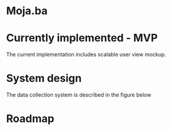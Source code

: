 # Moja.ba

# Currently implemented - MVP
The current implementation includes scalable user view mockup.

# System design
The data collection system is described in the figure below


# Roadmap

